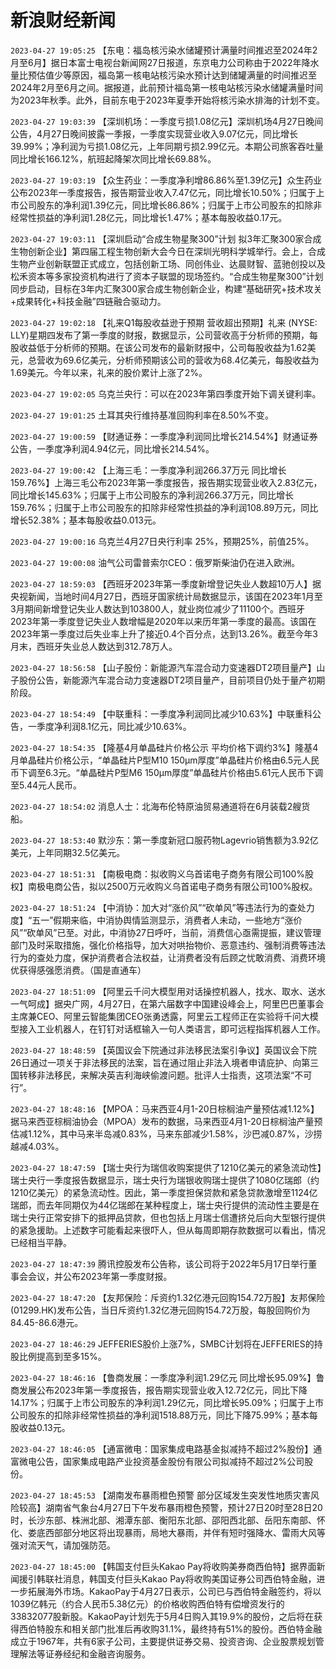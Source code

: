 # 新浪财经新闻
`2023-04-27 19:05:25` 【东电：福岛核污染水储罐预计满量时间推迟至2024年2月至6月】据日本富士电视台新闻网27日报道，东京电力公司称由于2022年降水量比预估值少等原因，福岛第一核电站核污染水预计达到储罐满量的时间推迟至2024年2月至6月之间。据报道，此前预计福岛第一核电站核污染水储罐满量时间为2023年秋季。此外，目前东电于2023年夏季开始将核污染水排海的计划不变。

`2023-04-27 19:03:39` 【深圳机场：一季度亏损1.08亿元】深圳机场4月27日晚间公告，4月27日晚间披露一季报，一季度实现营业收入9.07亿元，同比增长39.99%；净利润为亏损1.08亿元，上年同期亏损2.99亿元。本期公司旅客吞吐量同比增长166.12%，航班起降架次同比增长69.88%。

`2023-04-27 19:03:19` 【众生药业：一季度净利增86.86%至1.39亿元】众生药业公布2023年一季度报告，报告期营业收入7.47亿元，同比增长10.50%；归属于上市公司股东的净利润1.39亿元，同比增长86.86%；归属于上市公司股东的扣除非经常性损益的净利润1.28亿元，同比增长1.47%；基本每股收益0.17元。

`2023-04-27 19:03:11` 【深圳启动“合成生物星聚300”计划 拟3年汇聚300家合成生物创新企业】第四届工程生物创新大会今日在深圳光明科学城举行。会上，合成生物产业创新联盟正式成立，包括创新工场、同创伟业、达晨财智、蓝驰创投以及松禾资本等多家投资机构进行了资本子联盟的现场签约。“合成生物星聚300”计划同步启动，目标在3年内汇聚300家合成生物创新企业，构建“基础研究+技术攻关+成果转化+科技金融”四链融合驱动力。

`2023-04-27 19:02:18` 【礼来Q1每股收益逊于预期 营收超出预期】礼来 (NYSE: LLY)星期四发布了第一季度的财报，数据显示，公司营收高于分析师的预期，每股收益低于分析师的预期。在该公司发布的最新财报中，公司每股收益为1.62美元，总营收为69.6亿美元，分析师预期该公司的营收为68.4亿美元，每股收益为1.69美元。今年以来，礼来的股价累计上涨了2%。

`2023-04-27 19:02:05` 乌克兰央行：可以在2023年第四季度开始下调关键利率。

`2023-04-27 19:01:25` 土耳其央行维持基准回购利率在8.50%不变。

`2023-04-27 19:00:59` 【财通证券：一季度净利润同比增长214.54%】财通证券公告，一季度净利润4.94亿元，同比增长214.54%。

`2023-04-27 19:00:42` 【上海三毛：一季度净利润266.37万元 同比增长159.76%】上海三毛公布2023年第一季度报告，报告期实现营业收入2.83亿元，同比增长145.63%；归属于上市公司股东的净利润266.37万元，同比增长159.76%；归属于上市公司股东的扣除非经常性损益的净利润108.89万元，同比增长52.38%；基本每股收益0.013元。

`2023-04-27 19:00:16` 乌克兰4月27日央行利率 25%，预期25%，前值25%。

`2023-04-27 19:00:08` 油气公司雷普索尔CEO：俄罗斯柴油仍在进入欧洲。

`2023-04-27 18:59:03` 【西班牙2023年第一季度新增登记失业人数超10万人】据央视新闻，当地时间4月27日，西班牙国家统计局数据显示，该国在2023年1月至3月期间新增登记失业人数达到103800人，就业岗位减少了11100个。西班牙2023年第一季度登记失业人数增幅是2020年以来历年第一季度的最高。该国在2023年第一季度过后失业率上升了接近0.4个百分点，达到13.26%。截至今年3月末，西班牙失业总人数达到312.78万人。

`2023-04-27 18:56:58` 【山子股份：新能源汽车混合动力变速器DT2项目量产】山子股份公告，新能源汽车混合动力变速器DT2项目量产，目前项目仍处于量产初期阶段。

`2023-04-27 18:54:49` 【中联重科：一季度净利润同比减少10.63%】中联重科公告，一季度净利润8.1亿元，同比减少10.63%。

`2023-04-27 18:54:35` 【隆基4月单晶硅片价格公示 平均价格下调约3%】隆基4月单晶硅片价格公示，“单晶硅片P型M10 150μm厚度”单晶硅片价格由6.5元人民币下调至6.3元。“单晶硅片P型M6 150μm厚度”单晶硅片价格由5.61元人民币下调至5.44元人民币。

`2023-04-27 18:54:02` 消息人士：北海布伦特原油贸易通道将在6月装载2艘货船。

`2023-04-27 18:53:40` 默沙东：第一季度新冠口服药物Lagevrio销售额为3.92亿美元，上年同期32.5亿美元。

`2023-04-27 18:51:31` 【南极电商：拟收购义乌首诺电子商务有限公司100%股权】南极电商公告，拟以2500万元收购义乌首诺电子商务有限公司100%股权。

`2023-04-27 18:51:24` 【中消协：加大对“涨价风”“砍单风”等违法行为的查处力度】“五一”假期来临，中消协舆情监测显示，消费者人未动，一些地方“涨价风”“砍单风”已至。对此，中消协27日呼吁，当前，消费信心亟需提振，建议管理部门及时采取措施，强化价格指导，加大对哄抬物价、恶意违约、强制消费等违法行为的查处力度，保护消费者合法权益，让消费者没有后顾之忧敢消费、消费环境优获得感强愿消费。（国是直通车）

`2023-04-27 18:51:09` 【阿里云千问大模型用对话操控机器人，找水、取水、送水一气呵成】据央广网，4月27日，在第六届数字中国建设峰会上，阿里巴巴董事会主席兼CEO、阿里云智能集团CEO张勇透露，阿里云工程师正在实验将千问大模型接入工业机器人，在钉钉对话框输入一句人类语言，即可远程指挥机器人工作。

`2023-04-27 18:48:59` 【英国议会下院通过非法移民法案引争议】英国议会下院26日通过一项关于非法移民的法案，旨在通过阻止非法入境者申请庇护、向第三国转移非法移民，来解决英吉利海峡偷渡问题。批评人士指责，这项法案“不可行”。

`2023-04-27 18:48:16` 【MPOA：马来西亚4月1-20日棕榈油产量预估减1.12%】据马来西亚棕榈油协会（MPOA）发布的数据，马来西亚4月1-20日棕榈油产量预估减1.12%，其中马来半岛减0.83%，马来东部减少1.58%，沙巴减0.87%，沙捞越减4.03%。

`2023-04-27 18:47:59` 【瑞士央行为瑞信收购案提供了1210亿美元的紧急流动性】瑞士央行一季度报告数据显示，瑞士央行为瑞银收购瑞士提供了1080亿瑞郎（约1210亿美元）的紧急流动性。因此，第一季度担保贷款和紧急贷款激增至1124亿瑞郎，而去年同期仅为44亿瑞郎在某种程度上，瑞士央行提供的流动性主要是在瑞士央行正常安排下的抵押品贷款，但也包括上月瑞士信遭挤兑后向大型银行提供的紧急援助。上述数字可能看起来很吓人，但从每周即期存款数据可以看出，情况已经相当平静。

`2023-04-27 18:47:39` 腾讯控股发布公告称，该公司将于2022年5月17日举行董事会会议，并公布2023年第一季度财报。

`2023-04-27 18:47:20` 【友邦保险：斥资约1.32亿港元回购154.72万股】友邦保险(01299.HK)发布公告，当日斥资约1.32亿港元回购154.72万股，每股回购价为84.45-86.6港元。

`2023-04-27 18:46:29` JEFFERIES股价上涨7%，SMBC计划将在JEFFERIES的持股比例提高到至多15%。

`2023-04-27 18:46:16` 【鲁商发展：一季度净利润1.29亿元 同比增长95.09%】鲁商发展公布2023年第一季度报告，报告期实现营业收入12.72亿元，同比下降14.17%；归属于上市公司股东的净利润1.29亿元，同比增长95.09%；归属于上市公司股东的扣除非经常性损益的净利润1518.88万元，同比下降75.99%；基本每股收益0.13元。

`2023-04-27 18:46:05` 【通富微电：国家集成电路基金拟减持不超过2%股份】通富微电公告，国家集成电路产业投资基金股份有限公司拟减持不超过2%公司股份。

`2023-04-27 18:45:53` 【湖南发布暴雨橙色预警 部分区域发生突发性地质灾害风险较高】湖南省气象台4月27日下午发布暴雨橙色预警，预计27日20时至28日20时，长沙东部、株洲北部、湘潭东部、衡阳东北部、邵阳西北部、岳阳东南部、怀化、娄底西部部分地区将出现暴雨，局地大暴雨，并伴有短时强降水、雷雨大风等强对流天气，请加强防范。

`2023-04-27 18:45:00` 【韩国支付巨头Kakao Pay将收购美券商西伯特】据界面新闻援引韩联社消息，韩国支付巨头Kakao Pay将收购美国证券公司西伯特金融，进一步拓展海外市场。KakaoPay于4月27日表示，公司已与西伯特金融签约，将以1039亿韩元（约合人民币5.38亿元）的价格收购西伯特有偿增资发行的33832077股新股。KakaoPay计划先于5月4日购入其19.9%的股份，之后将在获得西伯特股东和相关部门批准后再收购31.1%，最终持有51%的股份。西伯特金融成立于1967年，共有6家子公司，主要提供证券交易、投资咨询、企业股票规划管理解法等证券经纪和金融咨询服务。


